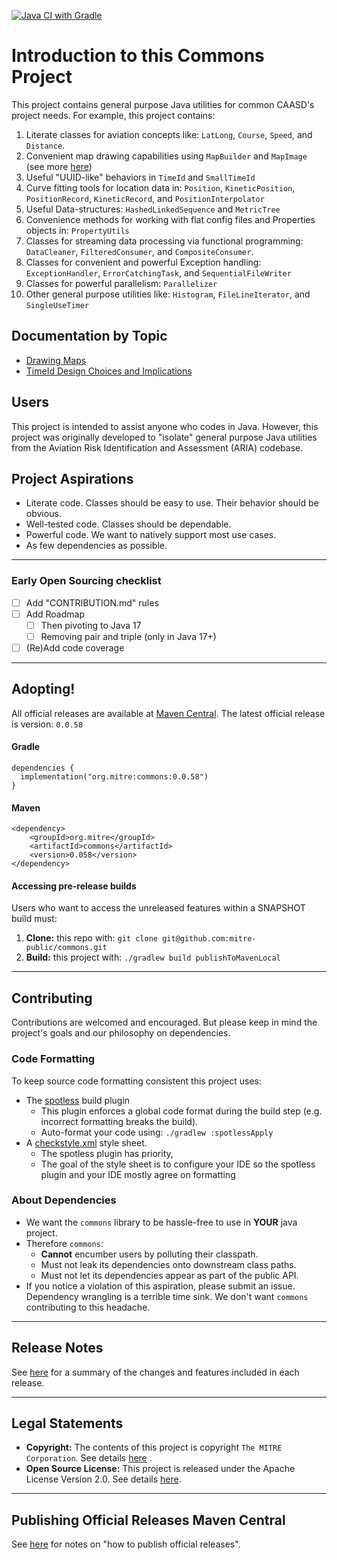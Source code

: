 [![Java CI with Gradle](https://github.com/mitre-public/commons/actions/workflows/ci.yml/badge.svg)](https://github.com/mitre-public/commons/actions/workflows/ci.yml)

# Introduction to this Commons Project

This project contains general purpose Java utilities for common CAASD's project needs. For example, this project
contains:

1. Literate classes for aviation concepts like: `LatLong`, `Course`, `Speed`, and `Distance`.
2. Convenient map drawing capabilities using `MapBuilder` and `MapImage` (see more [here](docs/mapping.md))
3. Useful "UUID-like" behaviors in `TimeId` and `SmallTimeId`
4. Curve fitting tools for location data in: `Position`, `KineticPosition`, `PositionRecord`, `KineticRecord`,
   and `PositionInterpolator`
5. Useful Data-structures: `HashedLinkedSequence` and  `MetricTree`
6. Convenience methods for working with flat config files and Properties objects in: `PropertyUtils`
7. Classes for streaming data processing via functional programming: `DataCleaner`, `FilteredConsumer`,
   and `CompositeConsumer`.
8. Classes for convenient and powerful Exception handling: `ExceptionHandler`, `ErrorCatchingTask`,
   and `SequentialFileWriter`
9. Classes for powerful parallelism: `Parallelizer`
10. Other general purpose utilities like: `Histogram`, `FileLineIterator`, and `SingleUseTimer`

## Documentation by Topic

* [Drawing Maps](docs/mapping.md)
* [TimeId Design Choices and Implications](docs/timeIdDesign.md)

## Users

This project is intended to assist anyone who codes in Java. However, this project was originally developed to "isolate"
general purpose Java utilities from the Aviation Risk Identification and Assessment (ARIA) codebase.

## Project Aspirations

* Literate code. Classes should be easy to use. Their behavior should be obvious.
* Well-tested code. Classes should be dependable.
* Powerful code. We want to natively support most use cases.
* As few dependencies as possible.

---

### Early Open Sourcing checklist

- [ ] Add "CONTRIBUTION.md" rules
- [ ] Add Roadmap
    - [ ] Then pivoting to Java 17
    - [ ] Removing pair and triple (only in Java 17+)
- [ ] (Re)Add code coverage

---

## Adopting!

All official releases are available at [Maven Central](https://central.sonatype.com/artifact/org.mitre/commons).
The latest official release is version: `0.0.58`

#### Gradle

```
dependencies {
  implementation("org.mitre:commons:0.0.58")
}
```

#### Maven

```
<dependency>
    <groupId>org.mitre</groupId>
    <artifactId>commons</artifactId>
    <version>0.058</version>
</dependency>
```

#### Accessing pre-release builds

Users who want to access the unreleased features within a SNAPSHOT build must:
1. **Clone:** this repo with: `git clone git@github.com:mitre-public/commons.git`
2. **Build:** this project with: `./gradlew build publishToMavenLocal`


---

## Contributing

Contributions are welcomed and encouraged. But please keep in mind the project's goals and our philosophy on
dependencies.

### Code Formatting

To keep source code formatting consistent this project uses:

- The [spotless](https://github.com/diffplug/spotless) build plugin
    - This plugin enforces a global code format during the build step (e.g. incorrect formatting breaks the build).
    - Auto-format your code using: `./gradlew :spotlessApply`
- A [checkstyle.xml](docs%2Fcode-style%2Fcheckstyle.xml) style sheet.
    - The spotless plugin has priority,
    - The goal of the style sheet is to configure your IDE so the spotless plugin and your IDE mostly agree on
      formatting

### About Dependencies

- We want the `commons` library to be hassle-free to use in **YOUR** java project.
- Therefore `commons`:
    - **Cannot** encumber users by polluting their classpath.
    - Must not leak its dependencies onto downstream class paths.
    - Must not let its dependencies appear as part of the public API.
- If you notice a violation of this aspiration, please submit an issue. Dependency wrangling is a terrible time sink. We
  don't want `commons` contributing to this headache.

---

## Release Notes

See [here](./docs/release-notes.md) for a summary of the changes and features included in each release. 

---

## Legal Statements

- **Copyright:** The contents of this project is copyright `The MITRE Corporation`. See details [here](COPYRIGHT) .
- **Open Source License:** This project is released under the Apache License Version 2.0. See details [here](LICENSE).

---

## Publishing Official Releases Maven Central

See [here](./docs/publish-to-maven-central.md) for notes on "how to publish official releases".
